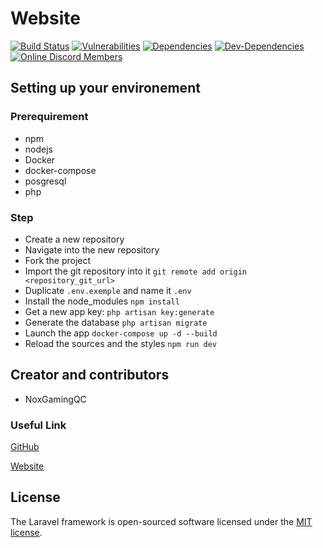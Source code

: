 # Website

[![Build Status](https://api.travis-ci.com/NoxGamingQC/Website.svg?token=8xPnyZAhxFTwCpTJsxsG&branch=master&status=errored)](https://travis-ci.com/NoxGamingQC/Website)
[![Vulnerabilities](https://snyk.io/test/github/NoxGamingQC/Website/badge.svg)](https://snyk.io/test/github/NoxGamingQC/Website)
[![Dependencies](https://david-dm.org/NoxGamingQC/Website.svg)](https://david-dm.org/NoxGamingQC/Website)
[![Dev-Dependencies](https://david-dm.org/NoxGamingQC/Website/dev-status.svg)](https://david-dm.org/NoxGamingQC/Website?type=dev)
[![Online Discord Members](https://discordapp.com/api/guilds/605028700182020101/widget.png?style=shield)](https://discord,gg/reKASKN)

## Setting up your environement

### Prerequirement

- npm
- nodejs
- Docker
- docker-compose
- posgresql
- php


### Step

- Create a new repository
- Navigate into the new repository
- Fork the project
- Import the git repository into it `git remote add origin <repository_git_url>`
- Duplicate `.env.exemple` and name it `.env`
- Install the node_modules `npm install`
- Get a new app key: `php artisan key:generate`
- Generate the database `php artisan migrate`
- Launch the app `docker-compose up -d --build`
- Reload the sources and the styles `npm run dev`


## Creator and contributors

- NoxGamingQC

### Useful Link

[GitHub](https://github.com/nox-studios/Website)

[Website](http://rebrand.ly/noxgamingqc)

## License

The Laravel framework is open-sourced software licensed under the [MIT license](https://opensource.org/licenses/MIT).
